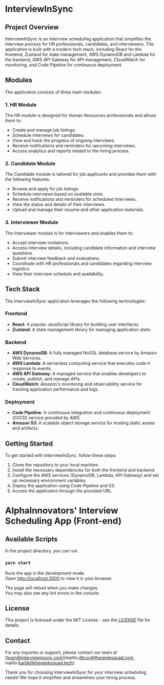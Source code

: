 # InterviewInSync

## Project Overview

InterviewInSync is an interview scheduling application that simplifies the interview process for HR professionals, candidates, and interviewers. The application is built with a modern tech stack, including React for the frontend, Zustand for state management, AWS DynamoDB and Lambda for the backend, AWS API Gateway for API management, CloudWatch for monitoring, and Code Pipeline for continuous deployment.

## Modules

The application consists of three main modules:

### 1. HR Module

The HR module is designed for Human Resources professionals and allows them to:

- Create and manage job listings.
- Schedule interviews for candidates.
- View and track the progress of ongoing interviews.
- Receive notifications and reminders for upcoming interviews.
- Access analytics and reports related to the hiring process.

### 2. Candidate Module

The Candidate module is tailored for job applicants and provides them with the following features:

- Browse and apply for job listings.
- Schedule interviews based on available slots.
- Receive notifications and reminders for scheduled interviews.
- View the status and details of their interviews.
- Upload and manage their resume and other application materials.

### 3. Interviewer Module

The Interviewer module is for interviewers and enables them to:

- Accept interview invitations.
- Access interview details, including candidate information and interview questions.
- Submit interview feedback and evaluations.
- Coordinate with HR professionals and candidates regarding interview logistics.
- View their interview schedule and availability.

## Tech Stack

The InterviewInSync application leverages the following technologies:

### Frontend

- **React**: A popular JavaScript library for building user interfaces.
- **Zustand**: A state management library for managing application state.

### Backend

- **AWS DynamoDB**: A fully managed NoSQL database service by Amazon Web Services.
- **AWS Lambda**: A serverless computing service that executes code in response to events.
- **AWS API Gateway**: A managed service that enables developers to create, publish, and manage APIs.
- **CloudWatch**: Amazon's monitoring and observability service for tracking application performance and logs.

### Deployment

- **Code Pipeline**: A continuous integration and continuous deployment (CI/CD) service provided by AWS.
- **Amazon S3**: A scalable object storage service for hosting static assets and artifacts.

## Getting Started

To get started with InterviewInSync, follow these steps:

1. Clone the repository to your local machine.
2. Install the necessary dependencies for both the frontend and backend.
3. Configure the AWS services (DynamoDB, Lambda, API Gateway) and set up necessary environment variables.
4. Deploy the application using Code Pipeline and S3.
5. Access the application through the provided URL.

# AlphaInnovators' Interview Scheduling App (Front-end)

## Available Scripts

In the project directory, you can run:

### `yarn start`

Runs the app in the development mode.\
Open [http://localhost:3000](http://localhost:3000) to view it in your browser.

The page will reload when you make changes.\
You may also see any lint errors in the console.

## License

This project is licensed under the MIT License - see the [LICENSE](LICENSE) file for details.

## Contact

For any inquiries or support, please contact our team at [team@interviewinsync.com](mailto:dhruv@thegeeksquad.com, mailto:kartik@thegeeksquad.tech).

Thank you for choosing InterviewInSync for your interview scheduling needs! We hope it simplifies and streamlines your hiring process.
